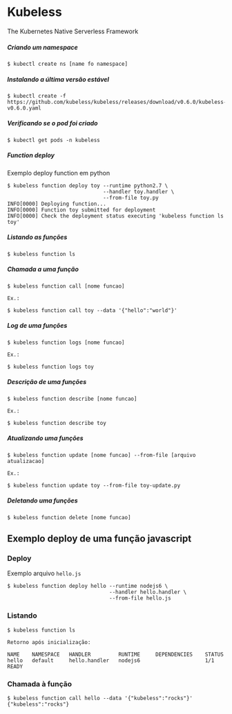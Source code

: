 # Kubeless

The Kubernetes Native Serverless Framework

##### Criando um namespace

```shell
$ kubectl create ns [name fo namespace]
```

##### Instalando a última versão estável

```shell
$ kubectl create -f https://github.com/kubeless/kubeless/releases/download/v0.6.0/kubeless-v0.6.0.yaml
```

##### Verificando se o pod foi criado

```shell
$ kubectl get pods -n kubeless
```

##### Function deploy

Exemplo deploy function em python

```shell
$ kubeless function deploy toy --runtime python2.7 \
                               --handler toy.handler \
                               --from-file toy.py
INFO[0000] Deploying function...
INFO[0000] Function toy submitted for deployment
INFO[0000] Check the deployment status executing 'kubeless function ls toy'
```

##### Listando as funções

```shell
$ kubeless function ls
```

##### Chamada a uma função

```shell
$ kubeless function call [nome funcao]

Ex.:

$ kubeless function call toy --data '{"hello":"world"}'
```

##### Log de uma funções

```shell
$ kubeless function logs [nome funcao]

Ex.:

$ kubeless function logs toy
```

##### Descrição de uma funções

```shell
$ kubeless function describe [nome funcao]

Ex.:

$ kubeless function describe toy
```

##### Atualizando uma funções

```shell
$ kubeless function update [nome funcao] --from-file [arquivo atualizacao]

Ex.:

$ kubeless function update toy --from-file toy-update.py
```

##### Deletando uma funções

```shell
$ kubeless function delete [nome funcao]
```

## Exemplo deploy de uma função javascript

### Deploy

Exemplo arquivo `hello.js`

```shell
$ kubeless function deploy hello --runtime nodejs6 \
                                 --handler hello.handler \
                                 --from-file hello.js
```

### Listando

```shell
$ kubeless function ls

Retorno após inicialização:

NAME 	NAMESPACE	HANDLER      	RUNTIME  	DEPENDENCIES	STATUS
hello	default  	hello.handler	nodejs6  	            	1/1 READY

```

### Chamada à função

```shell
$ kubeless function call hello --data '{"kubeless":"rocks"}'
{"kubeless":"rocks"}
```